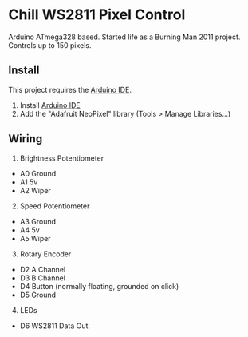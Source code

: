#  Chill WS2811 Pixel Control

Arduino ATmega328 based. Started life as a Burning Man 2011 project. Controls up to 150 pixels. 

## Install

This project requires the [Arduino IDE](https://www.arduino.cc/en/Main/Software).

1. Install [Arduino IDE](https://www.arduino.cc/en/Main/Software)
2. Add the "Adafruit NeoPixel" library (Tools > Manage Libraries...)


## Wiring
 
1. Brightness Potentiometer
  - A0  Ground
  - A1  5v
  - A2  Wiper
  
2. Speed Potentiometer
  - A3  Ground
  - A4  5v
  - A5  Wiper
  
3. Rotary Encoder
  - D2  A Channel
  - D3  B Channel
  - D4  Button (normally floating, grounded on click)
  - D5  Ground
  
4. LEDs
  - D6  WS2811 Data Out
